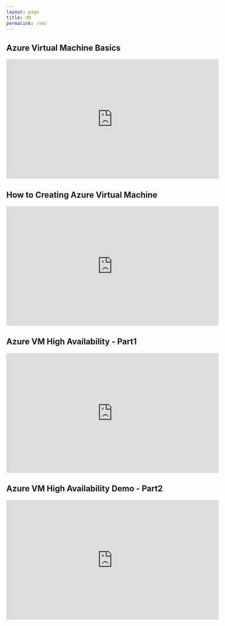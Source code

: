 ```yaml
---
layout: page
title: VM
permalink: /vm/
---
```



## Azure Virtual Machine Basics

  <iframe width="560" height="315" src="https://www.youtube.com/embed/GaI4fG2h4xY" title="YouTube video player" frameborder="0" allow="accelerometer; autoplay; clipboard-write; encrypted-media; gyroscope; picture-in-picture" allowfullscreen></iframe>
  
## How to Creating Azure Virtual Machine
  
  <iframe width="560" height="315" src="https://www.youtube.com/embed/M_p5RuIINl4" title="YouTube video player" frameborder="0" allow="accelerometer; autoplay; clipboard-write; encrypted-media; gyroscope; picture-in-picture" allowfullscreen></iframe>
  
## Azure VM High Availability - Part1
  
<iframe width="560" height="315" src="https://www.youtube.com/embed/s4IoOGvVQ_E" title="YouTube video player" frameborder="0" allow="accelerometer; autoplay; clipboard-write; encrypted-media; gyroscope; picture-in-picture" allowfullscreen></iframe>

## Azure VM High Availability Demo - Part2
   
  <iframe width="560" height="315" src="https://www.youtube.com/embed/f7uwkroNQYY" title="YouTube video player" frameborder="0" allow="accelerometer; autoplay; clipboard-write; encrypted-media; gyroscope; picture-in-picture" allowfullscreen></iframe>
 
